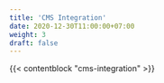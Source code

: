 ```yaml
---
title: 'CMS Integration'
date: 2020-12-30T11:00:00+07:00
weight: 3
draft: false
---
```


{{< contentblock "cms-integration" >}}
